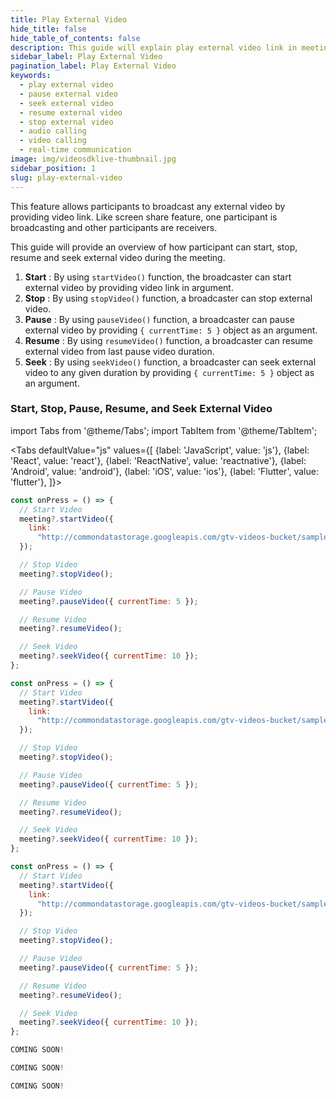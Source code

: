```yaml
---
title: Play External Video
hide_title: false
hide_table_of_contents: false
description: This guide will explain play external video link in meeting.
sidebar_label: Play External Video
pagination_label: Play External Video
keywords:
  - play external video
  - pause external video
  - seek external video
  - resume external video
  - stop external video
  - audio calling
  - video calling
  - real-time communication
image: img/videosdklive-thumbnail.jpg
sidebar_position: 1
slug: play-external-video
---
```


This feature allows participants to broadcast any external video by providing video link.
Like screen share feature, one participant is broadcasting and other participants are receivers.

This guide will provide an overview of how participant can start, stop, resume and seek external video during the meeting.

1. **Start** : By using `startVideo()` function, the broadcaster can start external video by providing video link in argument.
2. **Stop** : By using `stopVideo()` function, a broadcaster can stop external video.
3. **Pause** : By using `pauseVideo()` function, a broadcaster can pause external video by providing `{ currentTime: 5 }` object as an argument.
4. **Resume** : By using `resumeVideo()` function, a broadcaster can resume external video from last pause video duration.
5. **Seek** : By using `seekVideo()` function, a broadcaster can seek external video to any given duration by providing `{ currentTime: 5 }` object as an argument.

### Start, Stop, Pause, Resume, and Seek External Video

import Tabs from '@theme/Tabs';
import TabItem from '@theme/TabItem';

<Tabs
defaultValue="js"
values={[
{label: 'JavaScript', value: 'js'},
{label: 'React', value: 'react'},
{label: 'ReactNative', value: 'reactnative'},
{label: 'Android', value: 'android'},
{label: 'iOS', value: 'ios'},
{label: 'Flutter', value: 'flutter'},
]}>
<TabItem value="js">

```js
const onPress = () => {
  // Start Video
  meeting?.startVideo({
    link:
      "http://commondatastorage.googleapis.com/gtv-videos-bucket/sample/BigBuckBunny.mp4",
  });

  // Stop Video
  meeting?.stopVideo();

  // Pause Video
  meeting?.pauseVideo({ currentTime: 5 });

  // Resume Video
  meeting?.resumeVideo();

  // Seek Video
  meeting?.seekVideo({ currentTime: 10 });
};
```

</TabItem>
<TabItem value="react">

```js
const onPress = () => {
  // Start Video
  meeting?.startVideo({
    link:
      "http://commondatastorage.googleapis.com/gtv-videos-bucket/sample/BigBuckBunny.mp4",
  });

  // Stop Video
  meeting?.stopVideo();

  // Pause Video
  meeting?.pauseVideo({ currentTime: 5 });

  // Resume Video
  meeting?.resumeVideo();

  // Seek Video
  meeting?.seekVideo({ currentTime: 10 });
};
```

</TabItem>
<TabItem value="reactnative">

```js
const onPress = () => {
  // Start Video
  meeting?.startVideo({
    link:
      "http://commondatastorage.googleapis.com/gtv-videos-bucket/sample/BigBuckBunny.mp4",
  });

  // Stop Video
  meeting?.stopVideo();

  // Pause Video
  meeting?.pauseVideo({ currentTime: 5 });

  // Resume Video
  meeting?.resumeVideo();

  // Seek Video
  meeting?.seekVideo({ currentTime: 10 });
};
```

</TabItem>
<TabItem value="android">

```js
COMING SOON!
```

</TabItem>
<TabItem value="ios">

```js
COMING SOON!
```

</TabItem>
<TabItem value="flutter">

```js
COMING SOON!
```

</TabItem>
</Tabs>
